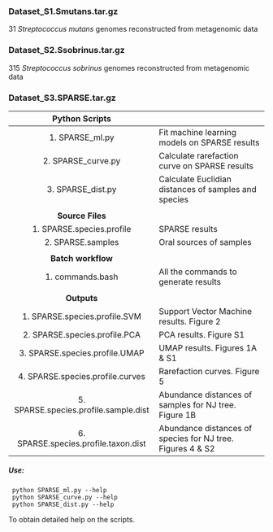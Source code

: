 ### Dataset_S1.Smutans.tar.gz
31 _Streptococcus mutans_ genomes reconstructed from metagenomic data

### Dataset_S2.Ssobrinus.tar.gz
315 _Streptococcus sobrinus_ genomes reconstructed from metagenomic data

### Dataset_S3.SPARSE.tar.gz
|**Python Scripts** |      |
|:----------------:|------|
|1. SPARSE_ml.py   | Fit machine learning models on SPARSE results |
|2. SPARSE_curve.py| Calculate rarefaction curve on SPARSE results |
|3. SPARSE_dist.py | Calculate Euclidian distances of samples and species|
| | |
|**Source Files**  |      |
|1. SPARSE.species.profile| SPARSE results |
|2. SPARSE.samples| Oral sources of samples |
| | |
|**Batch workflow**| |
|1. commands.bash| All the commands to generate results |
| | |
|**Outputs**| |
|1. SPARSE.species.profile.SVM| Support Vector Machine results. Figure 2 |
|2. SPARSE.species.profile.PCA| PCA results. Figure S1 |
|3. SPARSE.species.profile.UMAP| UMAP results. Figures 1A & S1 |
|4. SPARSE.species.profile.curves| Rarefaction curves. Figure 5 |
|5. SPARSE.species.profile.sample.dist| Abundance distances of samples for NJ tree. Figure 1B |
|6. SPARSE.species.profile.taxon.dist| Abundance distances of species for NJ tree. Figures 4 & S2 |

##### Use: 
```
 python SPARSE_ml.py --help
 python SPARSE_curve.py --help
 python SPARSE_dist.py --help
```
To obtain detailed help on the scripts. 
